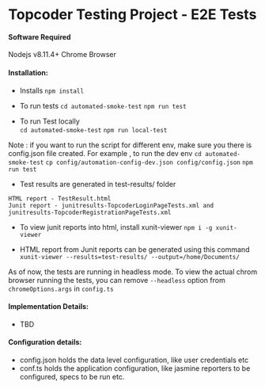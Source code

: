 # Topcoder Testing Project - E2E Tests

#### Software Required

Nodejs v8.11.4+
Chrome Browser

#### Installation:

- Installs
  `npm install`

- To run tests
  `cd automated-smoke-test`
  `npm run test`
-  To run Test locally  
  `cd automated-smoke-test`
  `npm run local-test`

Note : if you want to run the script for different env, make sure you  there is config.json  file created. For example , to run the dev env 
  `cd automated-smoke-test`
  `cp config/automation-config-dev.json config/config.json`
  `npm run test`


- Test results are generated in test-results/ folder

```
HTML report - TestResult.html
Junit report - junitresults-TopcoderLoginPageTests.xml and junitresults-TopcoderRegistrationPageTests.xml
```

- To view junit reports into html, install xunit-viewer
  `npm i -g xunit-viewer`

- HTML report from Junit reports can be generated using this command
  `xunit-viewer --results=test-results/ --output=/home/Documents/`

As of now, the tests are running in headless mode. To view the actual chrom browser running the tests, you can remove `--headless` option from `chromeOptions.args` in `config.ts`

#### Implementation Details:

- TBD

#### Configuration details:

- config.json holds the data level configuration, like user credentials etc
- conf.ts holds the application configuration, like jasmine reporters to be configured, specs to be run etc.
